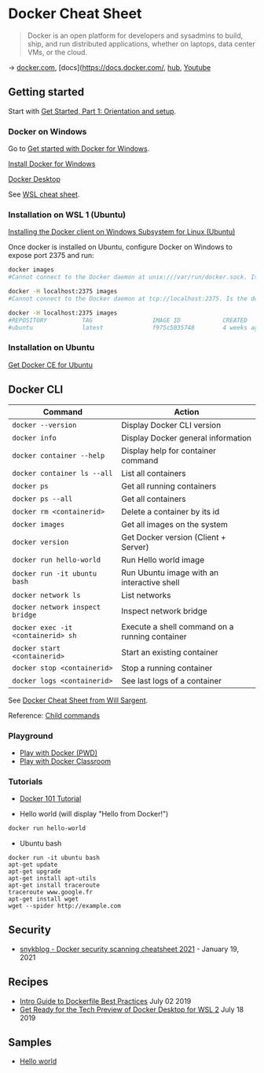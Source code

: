 # Docker Cheat Sheet

> Docker is an open platform for developers and sysadmins to build, ship, and run distributed applications, whether on laptops, data center VMs, or the cloud.

→ [docker.com](https://www.docker.com/), [docs](https://docs.docker.com/, [hub](https://hub.docker.com/), [Youtube](https://www.youtube.com/playlist?list=PLkA60AVN3hh-t0VTESCYCfa4ddGmmXZZt)

## Getting started

Start with [Get Started, Part 1: Orientation and setup](https://docs.docker.com/get-started/).

### Docker on Windows

Go to [Get started with Docker for Windows](https://docs.docker.com/docker-for-windows/).

[Install Docker for Windows](https://docs.docker.com/docker-for-windows/install/#start-docker-for-windows)

[Docker Desktop](https://www.docker.com/products/docker-desktop)

See [WSL cheat sheet](https://github.com/devpro/everyday-cheatsheets/blob/master/docs/wsl.md).

### Installation on WSL 1 (Ubuntu)

[Installing the Docker client on Windows Subsystem for Linux (Ubuntu)](https://medium.com/@sebagomez/installing-the-docker-client-on-ubuntus-windows-subsystem-for-linux-612b392a44c4)

Once docker is installed on Ubuntu, configure Docker on Windows to expose port 2375 and run:

```bash
docker images
#Cannot connect to the Docker daemon at unix:///var/run/docker.sock. Is the docker daemon running?

docker -H localhost:2375 images
#Cannot connect to the Docker daemon at tcp://localhost:2375. Is the docker daemon running?

docker -H localhost:2375 images
#REPOSITORY          TAG                 IMAGE ID            CREATED             SIZE
#ubuntu              latest              f975c5035748        4 weeks ago         112MB
```

### Installation on Ubuntu

[Get Docker CE for Ubuntu](https://docs.docker.com/install/linux/docker-ce/ubuntu/#set-up-the-repository)

## Docker CLI

Command | Action
------- | ------
`docker --version` | Display Docker CLI version
`docker info` | Display Docker general information
`docker container --help` | Display help for container command
`docker container ls --all` | List all containers
`docker ps` | Get all running containers
`docker ps --all` | Get all containers
`docker rm <containerid>` | Delete a container by its id
`docker images` | Get all images on the system
`docker version` | Get Docker version (Client + Server)
`docker run hello-world` | Run Hello world image
`docker run -it ubuntu bash` | Run Ubuntu image with an interactive shell
`docker network ls` | List networks
`docker network inspect bridge` | Inspect network bridge
`docker exec -it <containerid> sh` | Execute a shell command on a running container
`docker start <containerid>` | Start an existing container
`docker stop <containerid>` | Stop a running container
`docker logs <containerid>` | See last logs of a container

See [Docker Cheat Sheet from Will Sargent](https://github.com/wsargent/docker-cheat-sheet).

Reference: [Child commands](https://docs.docker.com/engine/reference/commandline/docker/#child-commands)

### Playground

- [Play with Docker (PWD)](https://labs.play-with-docker.com/)
- [Play with Docker Classroom](https://training.play-with-docker.com/)

### Tutorials

- [Docker 101 Tutorial](https://www.docker.com/101-tutorial)

- Hello world (will display "Hello from Docker!")

```bash
docker run hello-world
```

- Ubuntu bash

```dos
docker run -it ubuntu bash
apt-get update
apt-get upgrade
apt-get install apt-utils
apt-get install traceroute
traceroute www.google.fr
apt-get install wget
wget --spider http://example.com
```

## Security

- [snykblog - Docker security scanning cheatsheet 2021](https://snyk.io/blog/docker-security-scanning-cheatsheet-2021/) - January 19, 2021

## Recipes

- [Intro Guide to Dockerfile Best Practices](https://blog.docker.com/2019/07/intro-guide-to-dockerfile-best-practices/) July 02 2019
- [Get Ready for the Tech Preview of Docker Desktop for WSL 2](https://blog.docker.com/2019/07/docker-wsl2-tech-preview/) July 18 2019

## Samples

- [Hello world](https://docs.docker.com/samples/library/hello-world/)

